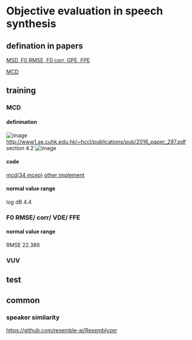 # Objective evaluation in speech synthesis
## defination in papers
[MSD, F0 RMSE, F0 corr, GPE, FPE](https://arxiv.org/pdf/1904.02790.pdf)

[MCD](https://www1.se.cuhk.edu.hk/~hccl/publications/pub/2016_paper_297.pdf)





## training
### MCD
#### definination
![image](https://user-images.githubusercontent.com/38338826/137128924-048a5bdb-bf64-4ed1-90b5-94f34f54ffaa.png)
http://www1.se.cuhk.edu.hk/~hccl/publications/pub/2016_paper_297.pdf section 4.2
![image](https://user-images.githubusercontent.com/38338826/137129723-8b4e670e-0c3f-42b2-a727-b8971b3de4b8.png)


#### code
[mcd(34 mcep)](https://github.com/inconnu11/tsne-and-mcd/blob/main/mcd.py)
[other implement](https://github.com/MattShannon/mcd)

#### normal value range
log dB 4.4


### F0 RMSE/ corr/ VDE/ FFE




#### normal value range
RMSE 22.386


### VUV



## test




## common
### speaker similarity
https://github.com/resemble-ai/Resemblyzer
